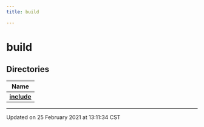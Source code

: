 ```yaml
---
title: build

---
```


# build

## Directories

| Name           |
| -------------- |
| **[include](/eg-cpp-library/files/dir_8f2980731aba7ec7b9fcae5764f196e3/#dir-include)**  |






-------------------------------

Updated on 25 February 2021 at 13:11:34 CST
